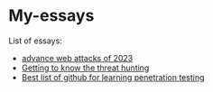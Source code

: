 # My-essays

List of essays:

- [advance web attacks of 2023](https://github.com/ties2/My-essays/wiki/advance-web-attacks-of-2023)
- [Getting to know the threat hunting](https://github.com/ties2/My-essays/wiki/Getting-to-know-the-threat-hunting)
- [Best list of github for learning penetration testing](https://github.com/ties2/My-essays/wiki/Best-list-of-github-for-learning-penetration-testing)
